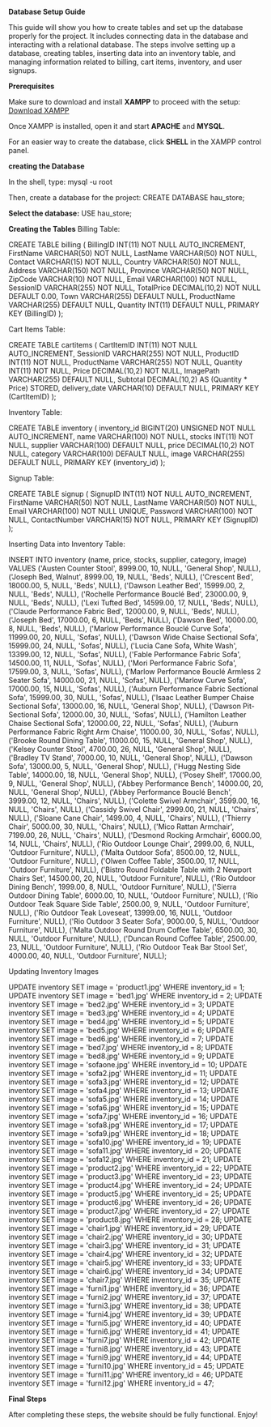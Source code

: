 **Database Setup Guide**

This guide will show you how to create tables and set up the database properly for the project. It includes connecting data in the database and interacting with a relational database. The steps involve setting up a database, creating tables, inserting data into an inventory table, and managing information related to billing, cart items, inventory, and user signups.

**Prerequisites**

Make sure to download and install **XAMPP** to proceed with the setup:
[Download XAMPP](https://www.apachefriends.org/download.html)

Once XAMPP is installed, open it and start **APACHE** and **MYSQL**.

For an easier way to create the database, click **SHELL** in the XAMPP control panel.

**creating the Database**

In the shell, type:
mysql -u root

Then, create a database for the project:
CREATE DATABASE hau_store;

**Select the database:**
USE hau_store;


**Creating the Tables**
Billing Table:

CREATE TABLE billing (
    BillingID INT(11) NOT NULL AUTO_INCREMENT,
    FirstName VARCHAR(50) NOT NULL,
    LastName VARCHAR(50) NOT NULL,
    Contact VARCHAR(15) NOT NULL,
    Country VARCHAR(50) NOT NULL,
    Address VARCHAR(150) NOT NULL,
    Province VARCHAR(50) NOT NULL,
    ZipCode VARCHAR(10) NOT NULL,
    Email VARCHAR(100) NOT NULL,
    SessionID VARCHAR(255) NOT NULL,
    TotalPrice DECIMAL(10,2) NOT NULL DEFAULT 0.00,
    Town VARCHAR(255) DEFAULT NULL,
    ProductName VARCHAR(255) DEFAULT NULL,
    Quantity INT(11) DEFAULT NULL,
    PRIMARY KEY (BillingID)
);


Cart Items Table:

CREATE TABLE cartitems (
    CartItemID INT(11) NOT NULL AUTO_INCREMENT,
    SessionID VARCHAR(255) NOT NULL,
    ProductID INT(11) NOT NULL,
    ProductName VARCHAR(255) NOT NULL,
    Quantity INT(11) NOT NULL,
    Price DECIMAL(10,2) NOT NULL,
    ImagePath VARCHAR(255) DEFAULT NULL,
    Subtotal DECIMAL(10,2) AS (Quantity * Price) STORED,
    delivery_date VARCHAR(10) DEFAULT NULL,
    PRIMARY KEY (CartItemID)
);

Inventory Table:

CREATE TABLE inventory (
    inventory_id BIGINT(20) UNSIGNED NOT NULL AUTO_INCREMENT,
    name VARCHAR(100) NOT NULL,
    stocks INT(11) NOT NULL,
    supplier VARCHAR(100) DEFAULT NULL,
    price DECIMAL(10,2) NOT NULL,
    category VARCHAR(100) DEFAULT NULL,
    image VARCHAR(255) DEFAULT NULL,
    PRIMARY KEY (inventory_id)
);

Signup Table:

CREATE TABLE signup (
    SignupID INT(11) NOT NULL AUTO_INCREMENT,
    FirstName VARCHAR(50) NOT NULL,
    LastName VARCHAR(50) NOT NULL,
    Email VARCHAR(100) NOT NULL UNIQUE,
    Password VARCHAR(100) NOT NULL,
    ContactNumber VARCHAR(15) NOT NULL,
    PRIMARY KEY (SignupID)
);

Inserting Data into Inventory Table:

INSERT INTO inventory 
    (name, price, stocks, supplier, category, image) 
VALUES
    ('Austen Counter Stool', 8999.00, 10, NULL, 'General Shop', NULL),
    ('Joseph Bed, Walnut', 8999.00, 19, NULL, 'Beds', NULL),
    ('Crescent Bed', 18000.00, 5, NULL, 'Beds', NULL),
    ('Dawson Leather Bed', 15999.00, 2, NULL, 'Beds', NULL),
    ('Rochelle Performance Bouclé Bed', 23000.00, 9, NULL, 'Beds', NULL),
    ('Lexi Tufted Bed', 14599.00, 17, NULL, 'Beds', NULL),
    ('Claude Performance Fabric Bed', 12000.00, 9, NULL, 'Beds', NULL),
    ('Joseph Bed', 17000.00, 6, NULL, 'Beds', NULL),
    ('Dawson Bed', 10000.00, 8, NULL, 'Beds', NULL),
    ('Marlow Performance Bouclé Curve Sofa', 11999.00, 20, NULL, 'Sofas', NULL),
    ('Dawson Wide Chaise Sectional Sofa', 15999.00, 24, NULL, 'Sofas', NULL),
    ('Lucia Cane Sofa, White Wash', 13399.00, 12, NULL, 'Sofas', NULL),
    ('Fable Performance Fabric Sofa', 14500.00, 11, NULL, 'Sofas', NULL),
    ('Mori Performance Fabric Sofa', 17599.00, 3, NULL, 'Sofas', NULL),
    ('Marlow Performance Bouclé Armless 2 Seater Sofa', 14000.00, 21, NULL, 'Sofas', NULL),
    ('Marlow Curve Sofa', 17000.00, 15, NULL, 'Sofas', NULL),
    ('Auburn Performance Fabric Sectional Sofa', 15999.00, 30, NULL, 'Sofas', NULL),
    ('Isaac Leather Bumper Chaise Sectional Sofa', 13000.00, 16, NULL, 'General Shop', NULL),
    ('Dawson Pit-Sectional Sofa', 12000.00, 30, NULL, 'Sofas', NULL),
    ('Hamilton Leather Chaise Sectional Sofa', 12000.00, 22, NULL, 'Sofas', NULL),
    ('Auburn Performance Fabric Right Arm Chaise', 11000.00, 30, NULL, 'Sofas', NULL),
    ('Brooke Round Dining Table', 11000.00, 15, NULL, 'General Shop', NULL),
    ('Kelsey Counter Stool', 4700.00, 26, NULL, 'General Shop', NULL),
    ('Bradley TV Stand', 7000.00, 10, NULL, 'General Shop', NULL),
    ('Dawson Sofa', 13000.00, 5, NULL, 'General Shop', NULL),
    ('Hugg Nesting Side Table', 14000.00, 18, NULL, 'General Shop', NULL),
    ('Posey Shelf', 17000.00, 9, NULL, 'General Shop', NULL),
    ('Abbey Performance Bench', 14000.00, 20, NULL, 'General Shop', NULL),
    ('Abbey Performance Bouclé Bench', 3999.00, 12, NULL, 'Chairs', NULL),
    ('Colette Swivel Armchair', 3599.00, 16, NULL, 'Chairs', NULL),
    ('Cassidy Swivel Chair', 2999.00, 21, NULL, 'Chairs', NULL),
    ('Sloane Cane Chair', 1499.00, 4, NULL, 'Chairs', NULL),
    ('Thierry Chair', 5000.00, 30, NULL, 'Chairs', NULL),
    ('Mico Rattan Armchair', 7199.00, 26, NULL, 'Chairs', NULL),
    ('Desmond Rocking Armchair', 6000.00, 14, NULL, 'Chairs', NULL),
    ('Rio Outdoor Lounge Chair', 2999.00, 6, NULL, 'Outdoor Furniture', NULL),
    ('Malta Outdoor Sofa', 8500.00, 12, NULL, 'Outdoor Furniture', NULL),
    ('Olwen Coffee Table', 3500.00, 17, NULL, 'Outdoor Furniture', NULL),
    ('Bistro Round Foldable Table with 2 Newport Chairs Set', 14500.00, 20, NULL, 'Outdoor Furniture', NULL),
    ('Rio Outdoor Dining Bench', 1999.00, 8, NULL, 'Outdoor Furniture', NULL),
    ('Sierra Outdoor Dining Table', 6000.00, 10, NULL, 'Outdoor Furniture', NULL),
    ('Rio Outdoor Teak Square Side Table', 2500.00, 9, NULL, 'Outdoor Furniture', NULL),
    ('Rio Outdoor Teak Loveseat', 13999.00, 16, NULL, 'Outdoor Furniture', NULL),
    ('Rio Outdoor 3 Seater Sofa', 9000.00, 5, NULL, 'Outdoor Furniture', NULL),
    ('Malta Outdoor Round Drum Coffee Table', 6500.00, 30, NULL, 'Outdoor Furniture', NULL),
    ('Duncan Round Coffee Table', 2500.00, 23, NULL, 'Outdoor Furniture', NULL),
    ('Rio Outdoor Teak Bar Stool Set', 4000.00, 40, NULL, 'Outdoor Furniture', NULL);

 Updating Inventory Images

UPDATE inventory SET image = 'product1.jpg' WHERE inventory_id = 1;
UPDATE inventory SET image = 'bed1.jpg' WHERE inventory_id = 2;
UPDATE inventory SET image = 'bed2.jpg' WHERE inventory_id = 3;
UPDATE inventory SET image = 'bed3.jpg' WHERE inventory_id = 4;
UPDATE inventory SET image = 'bed4.jpg' WHERE inventory_id = 5;
UPDATE inventory SET image = 'bed5.jpg' WHERE inventory_id = 6;
UPDATE inventory SET image = 'bed6.jpg' WHERE inventory_id = 7;
UPDATE inventory SET image = 'bed7.jpg' WHERE inventory_id = 8;
UPDATE inventory SET image = 'bed8.jpg' WHERE inventory_id = 9;
UPDATE inventory SET image = 'sofaone.jpg' WHERE inventory_id = 10;
UPDATE inventory SET image = 'sofa2.jpg' WHERE inventory_id = 11;
UPDATE inventory SET image = 'sofa3.jpg' WHERE inventory_id = 12;
UPDATE inventory SET image = 'sofa4.jpg' WHERE inventory_id = 13;
UPDATE inventory SET image = 'sofa5.jpg' WHERE inventory_id = 14;
UPDATE inventory SET image = 'sofa6.jpg' WHERE inventory_id = 15;
UPDATE inventory SET image = 'sofa7.jpg' WHERE inventory_id = 16;
UPDATE inventory SET image = 'sofa8.jpg' WHERE inventory_id = 17;
UPDATE inventory SET image = 'sofa9.jpg' WHERE inventory_id = 18;
UPDATE inventory SET image = 'sofa10.jpg' WHERE inventory_id = 19;
UPDATE inventory SET image = 'sofa11.jpg' WHERE inventory_id = 20;
UPDATE inventory SET image = 'sofa12.jpg' WHERE inventory_id = 21;
UPDATE inventory SET image = 'product2.jpg' WHERE inventory_id = 22;
UPDATE inventory SET image = 'product3.jpg' WHERE inventory_id = 23;
UPDATE inventory SET image = 'product4.jpg' WHERE inventory_id = 24;
UPDATE inventory SET image = 'product5.jpg' WHERE inventory_id = 25;
UPDATE inventory SET image = 'product6.jpg' WHERE inventory_id = 26;
UPDATE inventory SET image = 'product7.jpg' WHERE inventory_id = 27;
UPDATE inventory SET image = 'product8.jpg' WHERE inventory_id = 28;
UPDATE inventory SET image = 'chair1.jpg' WHERE inventory_id = 29;
UPDATE inventory SET image = 'chair2.jpg' WHERE inventory_id = 30;
UPDATE inventory SET image = 'chair3.jpg' WHERE inventory_id = 31;
UPDATE inventory SET image = 'chair4.jpg' WHERE inventory_id = 32;
UPDATE inventory SET image = 'chair5.jpg' WHERE inventory_id = 33;
UPDATE inventory SET image = 'chair6.jpg' WHERE inventory_id = 34;
UPDATE inventory SET image = 'chair7.jpg' WHERE inventory_id = 35;
UPDATE inventory SET image = 'furni1.jpg' WHERE inventory_id = 36;
UPDATE inventory SET image = 'furni2.jpg' WHERE inventory_id = 37;
UPDATE inventory SET image = 'furni3.jpg' WHERE inventory_id = 38;
UPDATE inventory SET image = 'furni4.jpg' WHERE inventory_id = 39;
UPDATE inventory SET image = 'furni5.jpg' WHERE inventory_id = 40;
UPDATE inventory SET image = 'furni6.jpg' WHERE inventory_id = 41;
UPDATE inventory SET image = 'furni7.jpg' WHERE inventory_id = 42;
UPDATE inventory SET image = 'furni8.jpg' WHERE inventory_id = 43;
UPDATE inventory SET image = 'furni9.jpg' WHERE inventory_id = 44;
UPDATE inventory SET image = 'furni10.jpg' WHERE inventory_id = 45;
UPDATE inventory SET image = 'furni11.jpg' WHERE inventory_id = 46;
UPDATE inventory SET image = 'furni12.jpg' WHERE inventory_id = 47;

**Final Steps**

After completing these steps, the website should be fully functional. Enjoy!
